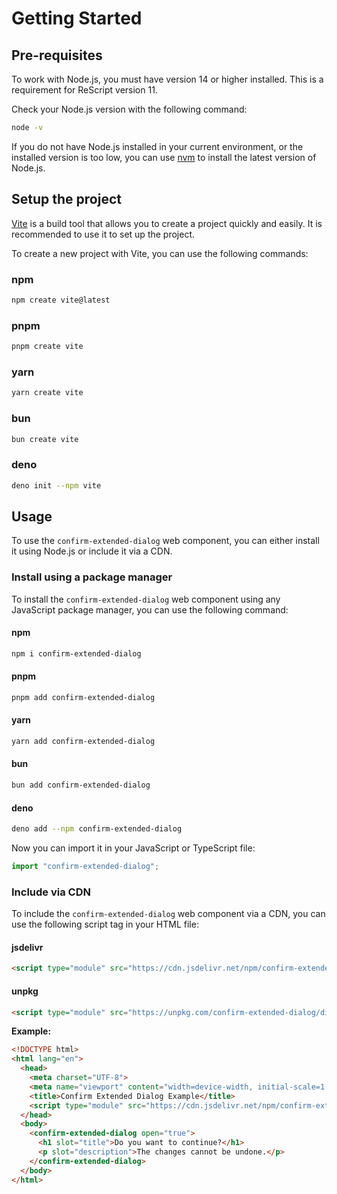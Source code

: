 # Getting Started

## Pre-requisites

To work with Node.js, you must have version 14 or higher installed. This is a requirement for ReScript version 11.

Check your Node.js version with the following command:

```sh
node -v
```

If you do not have Node.js installed in your current environment, or the installed version is too low, you can use [nvm](https://github.com/nvm-sh/nvm) to install the latest version of Node.js.

## Setup the project

[Vite](https://vitejs.dev/) is a build tool that allows you to create a project quickly and easily. It is recommended to use it to set up the project.

To create a new project with Vite, you can use the following commands:

<!-- tabs:start -->

### **npm**

```sh
npm create vite@latest
```

### **pnpm**

```sh
pnpm create vite
```

### **yarn**

```sh
yarn create vite
```

### **bun**

```sh
bun create vite
```

### **deno**

```sh
deno init --npm vite
```

<!-- tabs:end -->

## Usage

To use the `confirm-extended-dialog` web component, you can either install it using Node.js or include it via a CDN.

### Install using a package manager

To install the `confirm-extended-dialog` web component using any JavaScript package manager, you can use the following command:

<!-- tabs:start -->

#### **npm**

```sh
npm i confirm-extended-dialog
```

#### **pnpm**

```sh
pnpm add confirm-extended-dialog
```

#### **yarn**

```sh
yarn add confirm-extended-dialog
```

#### **bun**

```sh
bun add confirm-extended-dialog
```

#### **deno**

```sh
deno add --npm confirm-extended-dialog
```

<!-- tabs:end -->

Now you can import it in your JavaScript or TypeScript file:

```js
import "confirm-extended-dialog";
```

### Include via CDN

To include the `confirm-extended-dialog` web component via a CDN, you can use the following script tag in your HTML file:

<!-- tabs:start -->

#### **jsdelivr**

```html
<script type="module" src="https://cdn.jsdelivr.net/npm/confirm-extended-dialog/dist/confirm-extended-dialog.js" lang="javascript"></script>
```

#### **unpkg**

```html
<script type="module" src="https://unpkg.com/confirm-extended-dialog/dist/confirm-extended-dialog.js" lang="javascript"></script>
```

<!-- tabs:end -->

**Example:**

```html
<!DOCTYPE html>
<html lang="en">
  <head>
    <meta charset="UTF-8">
    <meta name="viewport" content="width=device-width, initial-scale=1.0">
    <title>Confirm Extended Dialog Example</title>
    <script type="module" src="https://cdn.jsdelivr.net/npm/confirm-extended-dialog/dist/confirm-extended-dialog.js" lang="javascript"></script>
  </head>
  <body>
    <confirm-extended-dialog open="true">
      <h1 slot="title">Do you want to continue?</h1>
      <p slot="description">The changes cannot be undone.</p>
    </confirm-extended-dialog>
  </body>
</html>
```
